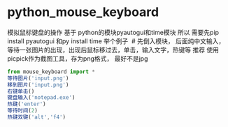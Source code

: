 # python_mouse_keyboard
模拟鼠标键盘的操作
基于 python的模块pyautogui和time模块
所以 需要先pip install pyautogui 和py install time
举个例子 
# 先倒入模块， 后面纯中文输入，等待一张图片的出现，出现后鼠标移过去，单击，输入文字，热键等
推荐 使用picpick作为截图工具，存为png格式， 最好不是jpg
```javascript
from mouse_keyboard import *
等待图片('input.png')
移到图片('input.png')
右键单击()
键盘输入('notepad.exe')
热键('enter')
等待时间(2)
热键双键('alt','f4')
```

